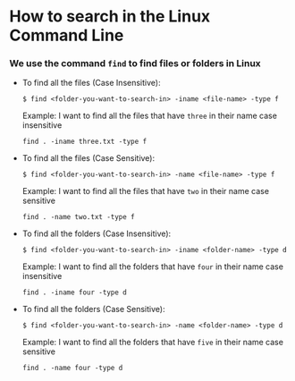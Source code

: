 # How to search in the Linux Command Line

### We use the command `find` to find files or folders in Linux
- To find all the files (Case Insensitive):
    ```
    $ find <folder-you-want-to-search-in> -iname <file-name> -type f
    ```

    Example: I want to find all the files that have `three` in their name case insensitive
    ```
    find . -iname three.txt -type f
    ```

- To find all the files (Case Sensitive):
    ```
    $ find <folder-you-want-to-search-in> -name <file-name> -type f
    ```

    Example: I want to find all the files that have `two` in their name case sensitive
    ```
    find . -name two.txt -type f
    ```
- To find all the folders (Case Insensitive):
    ```
    $ find <folder-you-want-to-search-in> -iname <folder-name> -type d
    ```

    Example: I want to find all the folders that have `four` in their name case insensitive
    ```
    find . -iname four -type d
    ```
- To find all the folders (Case Sensitive):
    ```
    $ find <folder-you-want-to-search-in> -name <folder-name> -type d
    ```

    Example: I want to find all the folders that have `five` in their name case sensitive
    ```
    find . -name four -type d
    ```
